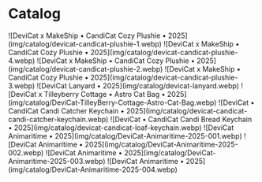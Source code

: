 # Catalog

<div id="art-gallery-items" class="paginated-gallery" markdown="1">
![DeviCat x MakeShip • CandiCat Cozy Plushie • 2025](img/catalog/devicat-candicat-plushie-1.webp)
![DeviCat x MakeShip • CandiCat Cozy Plushie • 2025](img/catalog/devicat-candicat-plushie-4.webp)
![DeviCat x MakeShip • CandiCat Cozy Plushie • 2025](img/catalog/devicat-candicat-plushie-2.webp)
![DeviCat x MakeShip • CandiCat Cozy Plushie • 2025](img/catalog/devicat-candicat-plushie-3.webp)
![DeviCat Lanyard • 2025](img/catalog/devicat-lanyard.webp)
![DeviCat x Tilleyberry Cottage • Astro Cat Bag • 2025](img/catalog/DeviCat-TilleyBerry-Cottage-Astro-Cat-Bag.webp)
![DeviCat • CandiCat Candi Catcher Keychain • 2025](img/catalog/devicat-candicat-candi-catcher-keychain.webp)
![DeviCat • CandiCat Candi Bread Keychain • 2025](img/catalog/devicat-candicat-loaf-keychain.webp)
![DeviCat Animaritime • 2025](img/catalog/DeviCat-Animaritime-2025-001.webp)
![DeviCat Animaritime • 2025](img/catalog/DeviCat-Animaritime-2025-002.webp)
![DeviCat Animaritime • 2025](img/catalog/DeviCat-Animaritime-2025-003.webp)
![DeviCat Animaritime • 2025](img/catalog/DeviCat-Animaritime-2025-004.webp)
</div>
<div id="art-pagination-controls" class="pagination-controls"></div>
